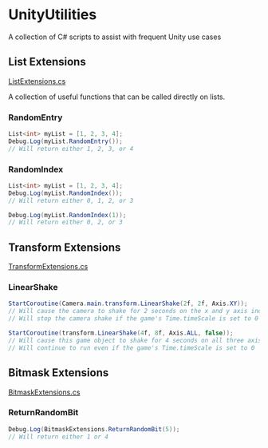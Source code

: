 # UnityUtilities
A collection of C# scripts to assist with frequent Unity use cases

## List Extensions
[ListExtensions.cs](Assets/Scripts/Extensions/ListExtensions.cs)

A collection of useful functions that can be called directly on lists.

### RandomEntry
```C#
List<int> myList = [1, 2, 3, 4];
Debug.Log(myList.RandomEntry());
// Will return either 1, 2, 3, or 4
```

### RandomIndex
```C#
List<int> myList = [1, 2, 3, 4];
Debug.Log(myList.RandomIndex());
// Will return either 0, 1, 2, or 3

Debug.Log(myList.RandomIndex(1));
// Will return either 0, 2, or 3
```

## Transform Extensions
[TransformExtensions.cs](Assets/Scripts/Extensions/TransformExtensions.cs)

### LinearShake
```C#
StartCoroutine(Camera.main.transform.LinearShake(2f, 2f, Axis.XY));
// Will cause the camera to shake for 2 seconds on the x and y axis individually
// Will stop the camera shake if the game's Time.timeScale is set to 0

StartCoroutine(transform.LinearShake(4f, 8f, Axis.ALL, false));
// Will cause this game object to shake for 4 seconds on all three axis
// Will continue to run even if the game's Time.timeScale is set to 0
```

## Bitmask Extensions
[BitmaskExtensions.cs](Assets/Scripts/Extensions/BitmaskExtensions.cs)

### ReturnRandomBit
```C#
Debug.Log(BitmaskExtensions.ReturnRandomBit(5));
// Will return either 1 or 4
```
